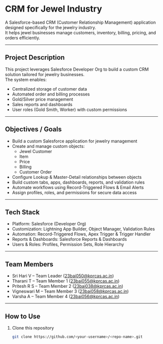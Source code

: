 # **CRM for Jewel Industry**

A Salesforce-based CRM (Customer Relationship Management) application designed specifically for the jewelry industry.  
It helps jewel businesses manage customers, inventory, billing, pricing, and orders efficiently.

---

## **Project Description**
This project leverages Salesforce Developer Org to build a custom CRM solution tailored for jewelry businesses.  
The system enables:
- Centralized storage of customer data  
- Automated order and billing processes  
- Gold/Silver price management  
- Sales reports and dashboards  
- User roles (Gold Smith, Worker) with custom permissions  

---

## **Objectives / Goals**
- Build a custom Salesforce application for jewelry management  
- Create and manage custom objects:  
  - Jewel Customer  
  - Item  
  - Price  
  - Billing  
  - Customer Order  
- Configure Lookup & Master-Detail relationships between objects  
- Build custom tabs, apps, dashboards, reports, and validation rules  
- Automate workflows using Record-Triggered Flows & Email Alerts  
- Assign profiles, roles, and permissions for secure data access  

---

## **Tech Stack**
- Platform: Salesforce (Developer Org)  
- Customization: Lightning App Builder, Object Manager, Validation Rules  
- Automation: Record-Triggered Flows, Apex Trigger & Trigger Handler  
- Reports & Dashboards: Salesforce Reports & Dashboards  
- Users & Roles: Profiles, Permission Sets, Role Hierarchy  

---

## **Team Members**
- Sri Hari V – Team Leader (23bai050@kprcas.ac.in)  
- Tharani T – Team Member 1 (23bai055@kprcas.ac.in)  
- Pritesh R S – Team Member 2 (23bai038@kprcas.ac.in)  
- Vigneswari M – Team Member 3 (23bai058@kprcas.ac.in)  
- Varsha A – Team Member 4 (23bai056@kprcas.ac.in)  

---

## **How to Use**
1. Clone this repository  
   ```bash
   git clone https://github.com/<your-username>/<repo-name>.git
